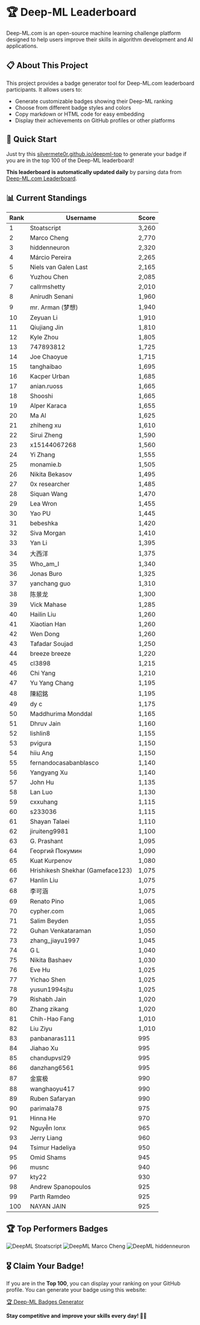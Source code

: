 # 🏆 Deep-ML Leaderboard

Deep-ML.com is an open-source machine learning challenge platform designed to help users improve their skills in algorithm development and AI applications.  

## 📋 About This Project

This project provides a badge generator tool for Deep-ML.com leaderboard participants. It allows users to:
- Generate customizable badges showing their Deep-ML ranking
- Choose from different badge styles and colors
- Copy markdown or HTML code for easy embedding
- Display their achievements on GitHub profiles or other platforms

## 🚀 Quick Start

Just try this [silvermete0r.github.io/deepml-top](silvermete0r.github.io/deepml-top) to generate your badge if you are in the top 100 of the Deep-ML leaderboard!

**This leaderboard is automatically updated daily** by parsing data from [Deep-ML.com Leaderboard](https://www.deep-ml.com/leaderboard).  

## 📊 Current Standings  

<!-- LEADERBOARD_START -->
| Rank | Username | Score |
|------|---------|-------|
| 1 | Stoatscript | 3,260 |
| 2 | Marco Cheng | 2,770 |
| 3 | hiddenneuron | 2,320 |
| 4 | Márcio Pereira | 2,265 |
| 5 | Niels van Galen Last | 2,165 |
| 6 | Yuzhou Chen | 2,085 |
| 7 | callrmshetty | 2,010 |
| 8 | Anirudh Senani | 1,960 |
| 9 | mr. Arman (梦想) | 1,940 |
| 10 | Zeyuan Li | 1,910 |
| 11 | Qiujiang Jin | 1,810 |
| 12 | Kyle Zhou | 1,805 |
| 13 | 747893812 | 1,725 |
| 14 | Joe Chaoyue | 1,715 |
| 15 | tanghaibao | 1,695 |
| 16 | Kacper Urban | 1,685 |
| 17 | anian.ruoss | 1,665 |
| 18 | Shooshi | 1,665 |
| 19 | Alper Karaca | 1,655 |
| 20 | Ma Al | 1,625 |
| 21 | zhiheng xu | 1,610 |
| 22 | Sirui Zheng | 1,590 |
| 23 | x15144067268 | 1,560 |
| 24 | Yi Zhang | 1,555 |
| 25 | monamie.b | 1,505 |
| 26 | Nikita Bekasov | 1,495 |
| 27 | 0x researcher | 1,485 |
| 28 | Siquan Wang | 1,470 |
| 29 | Lea Wron | 1,455 |
| 30 | Yao PU | 1,445 |
| 31 | bebeshka | 1,420 |
| 32 | Siva Morgan | 1,410 |
| 33 | Yan Li | 1,395 |
| 34 | 大西洋 | 1,375 |
| 35 | Who_am_I | 1,340 |
| 36 | Jonas Buro | 1,325 |
| 37 | yanchang guo | 1,310 |
| 38 | 陈景龙 | 1,300 |
| 39 | Vick Mahase | 1,285 |
| 40 | Hailin Liu | 1,260 |
| 41 | Xiaotian Han | 1,260 |
| 42 | Wen Dong | 1,260 |
| 43 | Tafadar Soujad | 1,250 |
| 44 | breeze breeze | 1,220 |
| 45 | cl3898 | 1,215 |
| 46 | Chi Yang | 1,210 |
| 47 | Yu Yang Chang | 1,195 |
| 48 | 陳紹銘 | 1,195 |
| 49 | dy c | 1,175 |
| 50 | Maddhurima Monddal | 1,165 |
| 51 | Dhruv Jain | 1,160 |
| 52 | lishlin8 | 1,155 |
| 53 | pvigura | 1,150 |
| 54 | hiiu Ang | 1,150 |
| 55 | fernandocasabanblasco | 1,140 |
| 56 | Yangyang Xu | 1,140 |
| 57 | John Hu | 1,135 |
| 58 | Lan Luo | 1,130 |
| 59 | cxxuhang | 1,115 |
| 60 | s233036 | 1,115 |
| 61 | Shayan Talaei | 1,110 |
| 62 | jiruiteng9981 | 1,100 |
| 63 | G. Prashant | 1,095 |
| 64 | Георгий Покумин | 1,090 |
| 65 | Kuat Kurpenov | 1,080 |
| 66 | Hrishikesh Shekhar (Gameface123) | 1,075 |
| 67 | Hanlin Liu | 1,075 |
| 68 | 李可涵 | 1,075 |
| 69 | Renato Pino | 1,065 |
| 70 | cypher.com | 1,065 |
| 71 | Salim Beyden | 1,055 |
| 72 | Guhan Venkataraman | 1,050 |
| 73 | zhang_jiayu1997 | 1,045 |
| 74 | G L | 1,040 |
| 75 | Nikita Bashaev | 1,030 |
| 76 | Eve Hu | 1,025 |
| 77 | Yichao Shen | 1,025 |
| 78 | yusun1994sjtu | 1,025 |
| 79 | Rishabh Jain | 1,020 |
| 80 | Zhang zikang | 1,020 |
| 81 | Chih-Hao Fang | 1,010 |
| 82 | Liu Ziyu | 1,010 |
| 83 | panbanaras111 | 995 |
| 84 | Jiahao Xu | 995 |
| 85 | chandupvsl29 | 995 |
| 86 | danzhang6561 | 995 |
| 87 | 金宸极 | 990 |
| 88 | wanghaoyu417 | 990 |
| 89 | Ruben Safaryan | 990 |
| 90 | parimala78 | 975 |
| 91 | Hinna He | 970 |
| 92 | Nguyễn lonx | 965 |
| 93 | Jerry Liang | 960 |
| 94 | Tsimur Hadeliya | 950 |
| 95 | Omid Shams | 945 |
| 96 | musnc | 940 |
| 97 | kty22 | 930 |
| 98 | Andrew Spanopoulos | 925 |
| 99 | Parth Ramdeo | 925 |
| 100 | NAYAN JAIN | 925 |
<!-- LEADERBOARD_END -->

## 🏆 Top Performers Badges

<!-- BADGES_START -->
![DeepML Stoatscript](https://img.shields.io/badge/dynamic/json?url=https%3A%2F%2Fraw.githubusercontent.com%2Fsilvermete0r%2Fdeepml-top%2Fmain%2Fbadges.json&query=%24.f0022cc6de4b20fe459420bacf8c1f9c.label&prefix=Rank%20&style=for-the-badge&label=%F0%9F%9A%80%20DeepML&color=blue&link=https%3A%2F%2Fwww.deep-ml.com%2Fleaderboard)
![DeepML Marco Cheng](https://img.shields.io/badge/dynamic/json?url=https%3A%2F%2Fraw.githubusercontent.com%2Fsilvermete0r%2Fdeepml-top%2Fmain%2Fbadges.json&query=%24.4091c1a21900bd2c7d3f4e343acddda1.label&prefix=Rank%20&style=for-the-badge&label=%F0%9F%9A%80%20DeepML&color=blue&link=https%3A%2F%2Fwww.deep-ml.com%2Fleaderboard)
![DeepML hiddenneuron](https://img.shields.io/badge/dynamic/json?url=https%3A%2F%2Fraw.githubusercontent.com%2Fsilvermete0r%2Fdeepml-top%2Fmain%2Fbadges.json&query=%24.b8ae93affd3e88323d92b845bf69de74.label&prefix=Rank%20&style=for-the-badge&label=%F0%9F%9A%80%20DeepML&color=blue&link=https%3A%2F%2Fwww.deep-ml.com%2Fleaderboard)
<!-- BADGES_END -->

## 🎖 Claim Your Badge!  

If you are in the **Top 100**, you can display your ranking on your GitHub profile. You can generate your badge using this website:

[🏆 Deep-ML Badges Generator](https://silvermete0r.github.io/deepml-top/)

**Stay competitive and improve your skills every day! 🚀🔥**